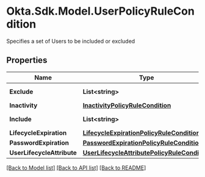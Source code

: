 # Okta.Sdk.Model.UserPolicyRuleCondition
Specifies a set of Users to be included or excluded

## Properties

Name | Type | Description | Notes
------------ | ------------- | ------------- | -------------
**Exclude** | **List&lt;string&gt;** | Users to be excluded | [optional] 
**Inactivity** | [**InactivityPolicyRuleCondition**](InactivityPolicyRuleCondition.md) |  | [optional] 
**Include** | **List&lt;string&gt;** | Users to be included | [optional] 
**LifecycleExpiration** | [**LifecycleExpirationPolicyRuleCondition**](LifecycleExpirationPolicyRuleCondition.md) |  | [optional] 
**PasswordExpiration** | [**PasswordExpirationPolicyRuleCondition**](PasswordExpirationPolicyRuleCondition.md) |  | [optional] 
**UserLifecycleAttribute** | [**UserLifecycleAttributePolicyRuleCondition**](UserLifecycleAttributePolicyRuleCondition.md) |  | [optional] 

[[Back to Model list]](../README.md#documentation-for-models) [[Back to API list]](../README.md#documentation-for-api-endpoints) [[Back to README]](../README.md)

